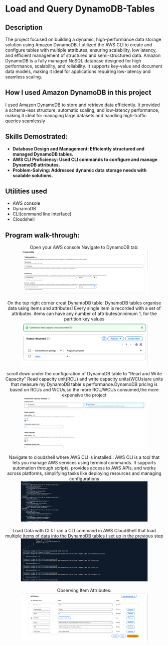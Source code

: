 <h1>Load and Query DynamoDB-Tables</h1>

<h2>Description</h2>
The project focused on building a dynamic, high-performance data storage solution using Amazon DynamoDB. I utilized the AWS CLI to create and configure tables with multiple attributes, ensuring scalability, low latency, and efficient management of structured and semi-structured data. Amazon DynamoDB is a fully managed NoSQL database designed for high performance, scalability, and reliability. It supports key-value and document
 data models, making it ideal for applications requiring low-latency and
 seamless scaling.
<br />

<h2> How I used Amazon DynamoDB in this project </h2>
 I used Amazon DynamoDB to store and retrieve data efficiently. It provided a
 schema-less structure, automatic scaling, and low-latency performance,
 making it ideal for managing large datasets and handling high-traffic queries
 seamlessly

<h2>Skills Demostrated:</h2>

- <b>Database Design and Management: Efficiently structured and managed DynamoDB tables.</b> 
- <b>AWS CLI Proficiency: Used CLI commands to configure and manage DynamoDB attributes.</b>
- <b>Problem-Solving: Addressed dynamic data storage needs with scalable solutions.</b>

<h2>Utilities used</h2>
<ul>
  <li>AWS console</li>
   <li>DynamoDB</li>
   <li>CLI(command line interface)</li> 
   <li>Cloudshell</li>
</ul>
<h2>Program walk-through:</h2>

<p align="center">
Open your AWS console Navigate to DynamoDB tab: <br/>
 <img src="images/db1.png" height="80%" width="80%" alt="key steps"/>
<br />
 
<br />
On the top right corner creat DynamoDB table: DynamoDB tables organise data using items and attributes! Every single item is recorded with a set of attributes. items can have any number of attributes(minimum 1, for the partition key values  <br/>
<img src="images/db4.png" height="80%" width="80%" alt="key steps"/>
<br />

<br />
scroll down under the configuration of DynamoDB table to "Read and Write Capacity"   Read capacity unit(RCU) and write capacity units(WCUs)are units that measure my DynamoDB table's performance.DynamoDB pricing is based on RCUs and WCUs,so the more RCU/WCUs consumed,the more expensive the project<br/>
<img src="images/db3.png" height="80%" width="80%" alt="key steps"/>
<br />

<br />
Navigate to cloudshell where AWS CLI is installed.: AWS CLI is a tool that lets you manage AWS services using terminal commands. It supports automation through scripts, provides access to AWS APIs, and works across platforms, simplifying tasks like deploying resources and managing configurations <br/>
<img src="images/db5.png" height="80%" width="80%" alt="key steps"/>
<br />
<br />
Load Data with CLI: I ran a CLI command in AWS CloudShell that load multiple items of data into the DynamoDB tables i set up in the previous step <br/>
<img src="images/db6.png" height="80%" width="80%" alt="key steps"/>
<br />
<br />
 Observing Item Attributes:  <br/>
<img src="images/db7.png" height="80%" width="80%" alt="key steps"/>
<br />

</p>

<!--
 ```diff
- text in red
+ text in green
! text in orange
# text in gray
@@ text in purple (and bold)@@
```
--!>
